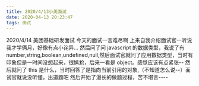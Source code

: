 ```yaml
---
title: 2020/4/13小美面试
date: 2020-04-13 20:23:47
tags: 面试
---
```


<span>2020/4/14 美团基础研发面试</span>
今天的面试一言难尽啊
上来自我介绍面试官一听说我才学俩月，好像有点小诧异...
然后问了问 javascript 的数据类型，我说了有 number,string,boolean,undefined,null,然后面试官就问了应用数据类型，当时有印象但是一时间没想起来，很尴尬，后来一看是 object。感觉应该有点紧张--
然后就问了 this 是什么，当时回答了是指向当前引用的对象,（不知道怎么说--）面试官就说没听懂，出道题吧
然后开始了漫长的做题过程，苦不堪言----
